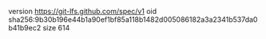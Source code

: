 version https://git-lfs.github.com/spec/v1
oid sha256:9b30b196e44b1a90ef1bf85a118b1482d005086182a3a2341b537da0b41b9ec2
size 614
